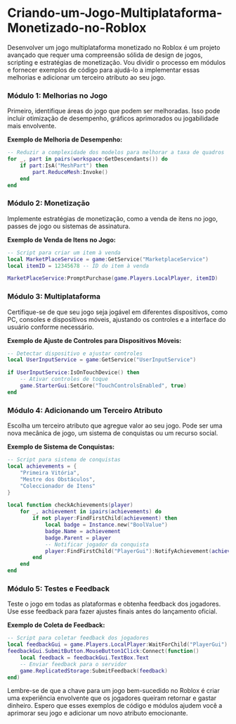 # Criando-um-Jogo-Multiplataforma-Monetizado-no-Roblox

Desenvolver um jogo multiplataforma monetizado no Roblox é um projeto avançado que requer uma compreensão sólida de design de jogos, scripting e estratégias de monetização. Vou dividir o processo em módulos e fornecer exemplos de código para ajudá-lo a implementar essas melhorias e adicionar um terceiro atributo ao seu jogo.

### Módulo 1: Melhorias no Jogo
Primeiro, identifique áreas do jogo que podem ser melhoradas. Isso pode incluir otimização de desempenho, gráficos aprimorados ou jogabilidade mais envolvente.

**Exemplo de Melhoria de Desempenho:**
```lua
-- Reduzir a complexidade dos modelos para melhorar a taxa de quadros
for _, part in pairs(workspace:GetDescendants()) do
    if part:IsA("MeshPart") then
        part.ReduceMesh:Invoke()
    end
end
```

### Módulo 2: Monetização
Implemente estratégias de monetização, como a venda de itens no jogo, passes de jogo ou sistemas de assinatura.

**Exemplo de Venda de Itens no Jogo:**
```lua
-- Script para criar um item à venda
local MarketPlaceService = game:GetService("MarketplaceService")
local itemID = 12345678 -- ID do item à venda

MarketPlaceService:PromptPurchase(game.Players.LocalPlayer, itemID)
```

### Módulo 3: Multiplataforma
Certifique-se de que seu jogo seja jogável em diferentes dispositivos, como PC, consoles e dispositivos móveis, ajustando os controles e a interface do usuário conforme necessário.

**Exemplo de Ajuste de Controles para Dispositivos Móveis:**
```lua
-- Detectar dispositivo e ajustar controles
local UserInputService = game:GetService("UserInputService")

if UserInputService:IsOnTouchDevice() then
    -- Ativar controles de toque
    game.StarterGui:SetCore("TouchControlsEnabled", true)
end
```

### Módulo 4: Adicionando um Terceiro Atributo
Escolha um terceiro atributo que agregue valor ao seu jogo. Pode ser uma nova mecânica de jogo, um sistema de conquistas ou um recurso social.

**Exemplo de Sistema de Conquistas:**
```lua
-- Script para sistema de conquistas
local achievements = {
    "Primeira Vitória",
    "Mestre dos Obstáculos",
    "Coleccionador de Itens"
}

local function checkAchievements(player)
    for _, achievement in ipairs(achievements) do
        if not player:FindFirstChild(achievement) then
            local badge = Instance.new("BoolValue")
            badge.Name = achievement
            badge.Parent = player
            -- Notificar jogador da conquista
            player:FindFirstChild("PlayerGui"):NotifyAchievement(achievement)
        end
    end
end
```

### Módulo 5: Testes e Feedback
Teste o jogo em todas as plataformas e obtenha feedback dos jogadores. Use esse feedback para fazer ajustes finais antes do lançamento oficial.

**Exemplo de Coleta de Feedback:**
```lua
-- Script para coletar feedback dos jogadores
local feedbackGui = game.Players.LocalPlayer:WaitForChild("PlayerGui"):WaitForChild("FeedbackGui")
feedbackGui.SubmitButton.MouseButton1Click:Connect(function()
    local feedback = feedbackGui.TextBox.Text
    -- Enviar feedback para o servidor
    game.ReplicatedStorage:SubmitFeedback(feedback)
end)
```

Lembre-se de que a chave para um jogo bem-sucedido no Roblox é criar uma experiência envolvente que os jogadores queiram retornar e gastar dinheiro. Espero que esses exemplos de código e módulos ajudem você a aprimorar seu jogo e adicionar um novo atributo emocionante.
